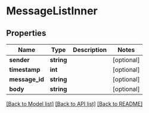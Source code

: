# MessageListInner

## Properties
Name | Type | Description | Notes
------------ | ------------- | ------------- | -------------
**sender** | **string** |  | [optional] 
**timestamp** | **int** |  | [optional] 
**message_id** | **string** |  | [optional] 
**body** | **string** |  | [optional] 

[[Back to Model list]](../README.md#documentation-for-models) [[Back to API list]](../README.md#documentation-for-api-endpoints) [[Back to README]](../README.md)


